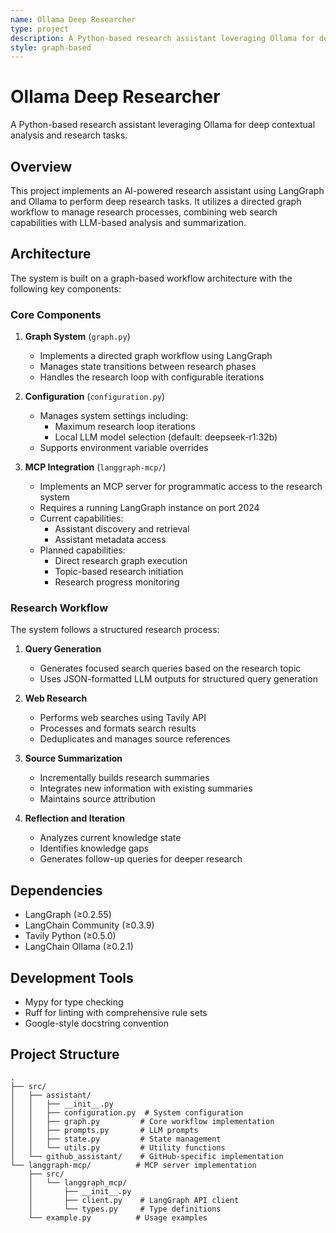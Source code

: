 ```yaml
---
name: Ollama Deep Researcher
type: project
description: A Python-based research assistant leveraging Ollama for deep contextual analysis and research tasks.
style: graph-based
---
```


# Ollama Deep Researcher

A Python-based research assistant leveraging Ollama for deep contextual analysis and research tasks.

## Overview

This project implements an AI-powered research assistant using LangGraph and Ollama to perform deep research tasks. It utilizes a directed graph workflow to manage research processes, combining web search capabilities with LLM-based analysis and summarization.

## Architecture

The system is built on a graph-based workflow architecture with the following key components:

### Core Components

1. **Graph System** (`graph.py`)
   - Implements a directed graph workflow using LangGraph
   - Manages state transitions between research phases
   - Handles the research loop with configurable iterations

2. **Configuration** (`configuration.py`)
   - Manages system settings including:
     - Maximum research loop iterations
     - Local LLM model selection (default: deepseek-r1:32b)
   - Supports environment variable overrides

3. **MCP Integration** (`langgraph-mcp/`)
   - Implements an MCP server for programmatic access to the research system
   - Requires a running LangGraph instance on port 2024
   - Current capabilities:
     - Assistant discovery and retrieval
     - Assistant metadata access
   - Planned capabilities:
     - Direct research graph execution
     - Topic-based research initiation
     - Research progress monitoring

### Research Workflow

The system follows a structured research process:

1. **Query Generation**
   - Generates focused search queries based on the research topic
   - Uses JSON-formatted LLM outputs for structured query generation

2. **Web Research**
   - Performs web searches using Tavily API
   - Processes and formats search results
   - Deduplicates and manages source references

3. **Source Summarization**
   - Incrementally builds research summaries
   - Integrates new information with existing summaries
   - Maintains source attribution

4. **Reflection and Iteration**
   - Analyzes current knowledge state
   - Identifies knowledge gaps
   - Generates follow-up queries for deeper research

## Dependencies

- LangGraph (≥0.2.55)
- LangChain Community (≥0.3.9)
- Tavily Python (≥0.5.0)
- LangChain Ollama (≥0.2.1)

## Development Tools

- Mypy for type checking
- Ruff for linting with comprehensive rule sets
- Google-style docstring convention

## Project Structure

```
.
├── src/
│   ├── assistant/
│   │   ├── __init__.py
│   │   ├── configuration.py  # System configuration
│   │   ├── graph.py         # Core workflow implementation
│   │   ├── prompts.py       # LLM prompts
│   │   ├── state.py         # State management
│   │   └── utils.py         # Utility functions
│   └── github_assistant/    # GitHub-specific implementation
└── langgraph-mcp/          # MCP server implementation
    ├── src/
    │   └── langgraph_mcp/
    │       ├── __init__.py
    │       ├── client.py    # LangGraph API client
    │       └── types.py     # Type definitions
    └── example.py          # Usage examples
